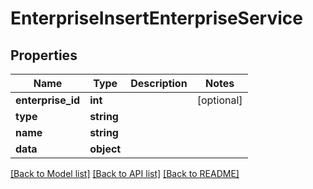 # EnterpriseInsertEnterpriseService

## Properties
Name | Type | Description | Notes
------------ | ------------- | ------------- | -------------
**enterprise_id** | **int** |  | [optional] 
**type** | **string** |  | 
**name** | **string** |  | 
**data** | **object** |  | 

[[Back to Model list]](../README.md#documentation-for-models) [[Back to API list]](../README.md#documentation-for-api-endpoints) [[Back to README]](../README.md)



